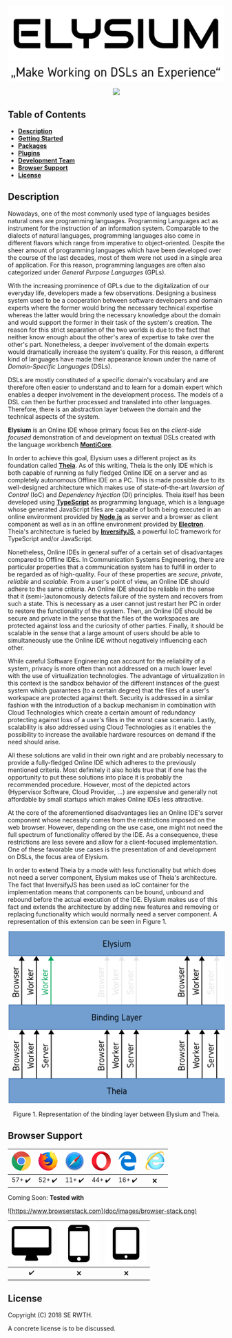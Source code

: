 <p align="center">
    <img src="doc/images/elysium.svg"/>
    <img src="doc/images/quote.svg" width="669"/>
</p>
<p align="center">
    <img src="https://img.shields.io/badge/Theia_Version-43a963868cefe43106a637d67d9e958018a13b08-blue.svg?longCache=true&style=flat-square"/>
</p>

<!-- TODO: Code Climate -->

## Table of Contents
* [**Description**](#description)
* [**Getting Started**](doc/GettingStarted.md)
* [**Packages**](packages)
* [**Plugins**](plugins)
* [**Development Team**](doc/DevelopmentTeam.md)
* [**Browser Support**](#browser-support)
* [**License**](#license)

## Description
Nowadays, one of the most commonly used type of languages besides natural ones are programming
languages. Programming Languages act as instrument for the instruction of an information
system. Comparable to the dialects of natural languages, programming languages also come in
different flavors which range from imperative to object-oriented. Despite the sheer amount of
programming languages which have been developed over the course of the last decades, most of
them were not used in a single area of application. For this reason, programming languages are
often also categorized under *General Purpose Languages* (GPLs).

With the increasing prominence of GPLs due to the digitalization of our everyday life,
developers made a few observations. Designing a business system used to be a cooperation
between software developers and domain experts where the former would bring the necessary
technical expertise whereas the latter would bring the necessary knowledge about the domain
and would support the former in their task of the system's creation. The reason for this
strict separation of the two worlds is due to the fact that neither know enough about the
other's area of expertise to take over the other's part. Nonetheless, a deeper involvement of
the domain experts would dramatically increase the system's quality. For this reason, a
different kind of languages have made their appearance known under the name of
*Domain-Specific Languages* (DSLs).

DSLs are mostly constituted of a specific domain's vocabulary and are therefore often easier
to understand and to learn for a domain expert which enables a deeper involvement in the
development process. The models of a DSL can then be further processed and translated into
other languages. Therefore, there is an abstraction layer between the domain and the technical
aspects of the system.

**Elysium** is an Online IDE whose primary focus lies on the _client-side focused_
demonstration of and development on textual DSLs created with the language workbench
[**MontiCore**](http://www.monticore.de).

In order to achieve this goal, Elysium uses a different project as its foundation called
[**Theia**](http://www.theia-ide.org). As of this writing, Theia is the only IDE which is both
capable of running as fully fledged Online IDE on a server and as completely autonomous Offline
IDE on a PC. This is made possible due to its well-designed architecture which makes use of
state-of-the-art _Inversion of Control_ (IoC) and _Dependency Injection_ (DI) principles. Theia
itself has been developed using [**TypeScript**](https://www.typescriptlang.org) as programming
language, which is a language whose generated JavaScript files are capable of both being
executed in an online environment provided by [**Node.js**](https://nodejs.org) as server and a
browser as client component as well as in an offline environment provided by
[**Electron**](https://electronjs.org). Theia's architecture is fueled by
[**InversifyJS**](http://inversify.io), a powerful IoC framework for TypeScript and/or
JavaScript.

Nonetheless, Online IDEs in general suffer of a certain set of disadvantages compared to
Offline IDEs. In Communication Systems Engineering, there are particular properties that a
communication system has to fulfill in order to be regarded as of high-quality. Four of these
properties are *secure*, *private*, *reliable* and *scalable*. From a user's point of view,
an Online IDE should adhere to the same criteria. An Online IDE should be reliable in the
sense that it (semi-)autonomously detects failure of the system and recovers from such a state.
This is necessary as a user cannot just restart her PC in order to restore the functionality
of the system. Then, an Online IDE should be secure and private in the sense that the files of
the workspaces are protected against loss and the curiosity of other parties. Finally, it
should be scalable in the sense that a large amount of users should be able to simultaneously
use the Online IDE without negatively influencing each other.

While careful Software Engineering can account for the reliability of a system, privacy is more
often than not addressed on a much lower level with the use of virtualization technologies. The
advantage of virtualization in this context is the sandbox behavior of the different instances
of the guest system which guarantees (to a certain degree) that the files of a user's workspace
are protected against theft. Security is addressed in a similar fashion with the introduction
of a backup mechanism in combination with Cloud Technologies which create a certain amount of
redundancy protecting against loss of a user's files in the worst case scenario. Lastly,
scalability is also addressed using Cloud Technologies as it enables the possibility to
increase the available hardware resources on demand if the need should arise.

All these solutions are valid in their own right and are probably necessary to provide a
fully-fledged Online IDE which adheres to the previously mentioned criteria. Most definitely
it also holds true that if one has the opportunity to put these solutions into place it is
probably the recommended procedure. However, most of the depicted actors (Hypervisor Software,
Cloud Provider, ...) are expensive and generally not affordable by small startups which makes
Online IDEs less attractive.

At the core of the aforementioned disadvantages lies an Online IDE's server component whose
necessity comes from the restrictions imposed on the web browser. However, depending on the
use case, one might not need the full spectrum of functionality offered by the IDE. As a
consequence, these restrictions are less severe and allow for a client-focused implementation.
One of these favorable use cases is the presentation of and development on DSLs, the focus
area of Elysium.

In order to extend Theia by a mode with less functionality but which does not need a server
component, Elysium makes use of Theia's architecture. The fact that InversifyJS has been used
as IoC container for the implementation means that components can be bound, unbound and
rebound before the actual execution of the IDE. Elysium makes use of this fact and extends
the architecture by adding new features and removing or replacing functionality which
would normally need a server component. A representation of this extension can be seen in
Figure 1.

<p align="center">
    <img src="doc/images/binding-layer.svg" width="520"/>
</p>
<p align="center">
    Figure 1. Representation of the binding layer between Elysium and Theia.
</p>

## Browser Support
| ![Google Chrome](doc/images/chrome.png) | ![Mozilla Firefox](doc/images/firefox.png) | ![Safari](doc/images/safari.png) | ![Opera](doc/images/opera.png) | ![Microsoft Edge](doc/images/edge.png) | ![Internet Explorer](doc/images/ie.png) |
| :--------------------: | :--------------------: | :--------------------: | :--------------------: | :--------------------: | :---: |
| 57+ :heavy_check_mark: | 52+ :heavy_check_mark: | 11+ :heavy_check_mark: | 44+ :heavy_check_mark: | 16+ :heavy_check_mark: | :x:   |

Coming Soon:
__Tested with__

![https://www.browserstack.com](doc/images/browser-stack.png)

| ![PC](doc/images/pc.svg) | ![Smartphones](doc/images/smartphone.svg) | ![Tablets](doc/images/tablet.svg) |
| :----------------------: | :---------------------------------------: | :-------------------------------: |
| :heavy_check_mark:       | :x:                                       | :x:                               |

## License
Copyright (C) 2018 SE RWTH.

A concrete license is to be discussed.
